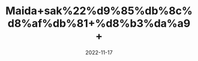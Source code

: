 ---
title: 'Maida+sak%22%d9%85%db%8c%d8%af%db%81+%d8%b3%da%a9+'
date: '2022-11-17' 
metatag: '' 
inventory: '0' 
draft: false 
# meta description 
shortDescripton: ''
description: 'Herbs+%d8%ac%da%91%db%8c+%d8%a8%d9%88%d9%b9%db%8c'
longdescription: ''
tags: ''
brand: ''
subCategory: ''
unit: '50 gm-Pk'
sellCount: '0'
featured: True
# product Price
price: '50.0'
# Product Short Description
shortDescription: ''
productID: 'DBEA41FB-B047-ED11-996A-005056B3A416'
type: 'products'
category: 'Herbs+%d8%ac%da%91%db%8c+%d8%a8%d9%88%d9%b9%db%8c' 
thumnailproduct: 'https://eraconnect.blob.core.windows.net/product-images/aminsaddiquidawakhana/f5db43c5-21bd-4747-9e03-b0eda2d423d0.webp' 
images:
  - image: 'https://eraconnect.blob.core.windows.net/product-images/aminsaddiquidawakhana/f5db43c5-21bd-4747-9e03-b0eda2d423d0.webp'  
Variants:
---